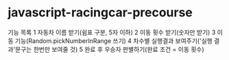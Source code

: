 # javascript-racingcar-precourse
기능 목록
 1 자동차 이름 받기(쉼표 구분, 5자 이하)
 2 이동 횟수 받기(숫자만 받기)
 3 이동 기능(Random.pickNumberInRange 쓰기)
 4 차수별 실행결과 보여주기('실행 결과'문구는 한번만 보여줄 것)
 5 완료 후 우승자 판별하기(완료 조건 = 이동 횟수)